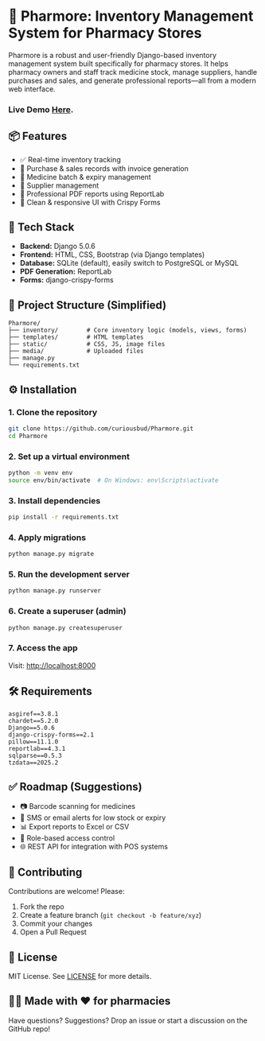 # 💊 Pharmore: Inventory Management System for Pharmacy Stores

Pharmore is a robust and user-friendly Django-based inventory management system built specifically for pharmacy stores. It helps pharmacy owners and staff track medicine stock, manage suppliers, handle purchases and sales, and generate professional reports—all from a modern web interface.

### Live Demo [Here](https://curiousbud.pythonanywhere.com/).
## 📦 Features

- ✅ Real-time inventory tracking
- 🧾 Purchase & sales records with invoice generation
- 🧪 Medicine batch & expiry management
- 🧍 Supplier management
- 📄 Professional PDF reports using ReportLab
- 🎨 Clean & responsive UI with Crispy Forms

## 🚀 Tech Stack

- **Backend:** Django 5.0.6
- **Frontend:** HTML, CSS, Bootstrap (via Django templates)
- **Database:** SQLite (default), easily switch to PostgreSQL or MySQL
- **PDF Generation:** ReportLab
- **Forms:** django-crispy-forms

## 📁 Project Structure (Simplified)

```
Pharmore/
├── inventory/        # Core inventory logic (models, views, forms)
├── templates/        # HTML templates
├── static/           # CSS, JS, image files
├── media/            # Uploaded files
├── manage.py
└── requirements.txt
```

## ⚙️ Installation

### 1. Clone the repository

```bash
git clone https://github.com/curiousbud/Pharmore.git
cd Pharmore
```

### 2. Set up a virtual environment

```bash
python -m venv env
source env/bin/activate  # On Windows: env\Scripts\activate
```

### 3. Install dependencies

```bash
pip install -r requirements.txt
```

### 4. Apply migrations

```bash
python manage.py migrate
```

### 5. Run the development server

```bash
python manage.py runserver
```

### 6. Create a superuser (admin)

```bash
python manage.py createsuperuser
```

### 7. Access the app

Visit: [http://localhost:8000](http://localhost:8000)

## 🛠️ Requirements

```
asgiref==3.8.1
chardet==5.2.0
Django==5.0.6
django-crispy-forms==2.1
pillow==11.1.0
reportlab==4.3.1
sqlparse==0.5.3
tzdata==2025.2
```

## ✅ Roadmap (Suggestions)

- 📷 Barcode scanning for medicines
- 📩 SMS or email alerts for low stock or expiry
- 📊 Export reports to Excel or CSV
- 🔐 Role-based access control
- 🌐 REST API for integration with POS systems



## 🤝 Contributing

Contributions are welcome! Please:

1. Fork the repo
2. Create a feature branch (`git checkout -b feature/xyz`)
3. Commit your changes
4. Open a Pull Request

## 📄 License
MIT License. See [LICENSE](LICENSE) for more details.

## 👨‍⚕️ Made with ❤️ for pharmacies
Have questions? Suggestions? Drop an issue or start a discussion on the GitHub repo!
